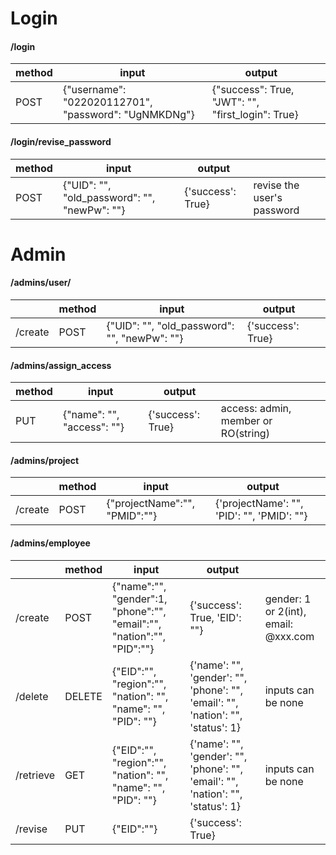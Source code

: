 # Login

#### /login
| method | input                                                | output                                            |                 |
| ------ | ---------------------------------------------------- | ------------------------------------------------- | --------------- |
| POST   | {"username": "022020112701", "password": "UgNMKDNg"} | {"success": True, "JWT": "", "first_login": True} |                 |
                                                  

#### /login/revise_password
| method | input                                                | output            |                            |
| ------ | ---------------------------------------------------- | ----------------- | -------------------------- |
| POST   | {"UID": "", "old_password": "", "newPw": ""}         | {'success': True} | revise the user's password |

# Admin

#### /admins/user/
|         | method | input                                                | output            |                            |
|-------- | ------ | ---------------------------------------------------- | ----------------- | -------------------------- |
| /create | POST   | {"UID": "", "old_password": "", "newPw": ""}         | {'success': True} |                            |

#### /admins/assign_access
| method | input                              | output            |                                     |
| ------ | ---------------------------------- | ----------------- | ----------------------------------- |
| PUT    | {"name": "", "access": ""}         | {'success': True} | access: admin, member or RO(string) |

#### /admins/project
|         | method | input                         | output                                     |                            |
|-------- | ------ | ----------------------------- | ------------------------------------------ | -------------------------- |
| /create | POST   | {"projectName":"", "PMID":""} | {'projectName': "", 'PID': "", 'PMID': ""} |                            |

#### /admins/employee

|           | method   | input                         | output                                     |                            |
|---------- | -------- | ----------------------------- | ------------------------------------------ | -------------------------- |
| /create   | POST     | {"name":"", "gender":1, "phone":"", "email":"", "nation":"", "PID":""} | {'success': True, 'EID': ""}| gender: 1 or 2(int), email: @xxx.com |
| /delete   | DELETE   | {"EID":"", "region":"", "nation": "", "name": "", "PID": ""} | {'name': "", 'gender': "", 'phone': "", 'email': "", 'nation': "", 'status': 1} | inputs can be none |
| /retrieve | GET      | {"EID":"", "region":"", "nation": "", "name": "", "PID": ""} | {'name': "", 'gender': "", 'phone': "", 'email': "", 'nation': "", 'status': 1} | inputs can be none |
| /revise   | PUT      | {"EID":""} | {'success': True} |                            |